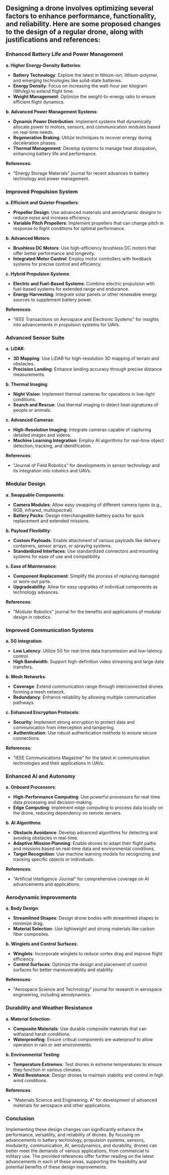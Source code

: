 ## Designing a drone involves optimizing several factors to enhance performance, functionality, and reliability. Here are some proposed changes to the design of a regular drone, along with justifications and references:
### Enhanced Battery Life and Power Management

**a. Higher Energy-Density Batteries**:
- **Battery Technology**: Explore the latest in lithium-ion, lithium-polymer, and emerging technologies like solid-state batteries.
- **Energy Density**: Focus on increasing the watt-hour per kilogram (Wh/kg) to extend flight time.
- **Weight Management**: Optimize the weight-to-energy ratio to ensure efficient flight dynamics.

**b. Advanced Power Management Systems**:
- **Dynamic Power Distribution**: Implement systems that dynamically allocate power to motors, sensors, and communication modules based on real-time needs.
- **Regenerative Braking**: Utilize techniques to recover energy during deceleration phases.
- **Thermal Management**: Develop systems to manage heat dissipation, enhancing battery life and performance.

**References**:
- "Energy Storage Materials" journal for recent advances in battery technology and power management.

### Improved Propulsion System

**a. Efficient and Quieter Propellers**:
- **Propeller Design**: Use advanced materials and aerodynamic designs to reduce noise and increase efficiency.
- **Variable Pitch Propellers**: Implement propellers that can change pitch in response to flight conditions for optimal performance.

**b. Advanced Motors**:
- **Brushless DC Motors**: Use high-efficiency brushless DC motors that offer better performance and longevity.
- **Integrated Motor Control**: Employ motor controllers with feedback systems for precise control and efficiency.

**c. Hybrid Propulsion Systems**:
- **Electric and Fuel-Based Systems**: Combine electric propulsion with fuel-based systems for extended range and endurance.
- **Energy Harvesting**: Integrate solar panels or other renewable energy sources to supplement battery power.

**References**:
- "IEEE Transactions on Aerospace and Electronic Systems" for insights into advancements in propulsion systems for UAVs.

### Advanced Sensor Suite

**a. LiDAR**:
- **3D Mapping**: Use LiDAR for high-resolution 3D mapping of terrain and obstacles.
- **Precision Landing**: Enhance landing accuracy through precise distance measurements.

**b. Thermal Imaging**:
- **Night Vision**: Implement thermal cameras for operations in low-light conditions.
- **Search and Rescue**: Use thermal imaging to detect heat signatures of people or animals.

**c. Advanced Cameras**:
- **High-Resolution Imaging**: Integrate cameras capable of capturing detailed images and videos.
- **Machine Learning Integration**: Employ AI algorithms for real-time object detection, tracking, and identification.

**References**:
- "Journal of Field Robotics" for developments in sensor technology and its integration into robotics and UAVs.

### Modular Design

**a. Swappable Components**:
- **Camera Modules**: Allow easy swapping of different camera types (e.g., RGB, infrared, multispectral).
- **Battery Packs**: Design interchangeable battery packs for quick replacement and extended missions.

**b. Payload Flexibility**:
- **Custom Payloads**: Enable attachment of various payloads like delivery containers, sensor arrays, or spraying systems.
- **Standardized Interfaces**: Use standardized connectors and mounting systems for ease of use and compatibility.

**c. Ease of Maintenance**:
- **Component Replacement**: Simplify the process of replacing damaged or worn-out parts.
- **Upgradeability**: Allow for easy upgrades of individual components as technology advances.

**References**:
- "Modular Robotics" journal for the benefits and applications of modular design in robotics.

### Improved Communication Systems

**a. 5G Integration**:
- **Low Latency**: Utilize 5G for real-time data transmission and low-latency control.
- **High Bandwidth**: Support high-definition video streaming and large data transfers.

**b. Mesh Networks**:
- **Coverage**: Extend communication range through interconnected drones forming a mesh network.
- **Redundancy**: Enhance reliability by allowing multiple communication pathways.

**c. Enhanced Encryption Protocols**:
- **Security**: Implement strong encryption to protect data and communication from interception and tampering.
- **Authentication**: Use robust authentication methods to ensure secure connections.

**References**:
- "IEEE Communications Magazine" for the latest in communication technologies and their applications in UAVs.

### Enhanced AI and Autonomy

**a. Onboard Processors**:
- **High-Performance Computing**: Use powerful processors for real-time data processing and decision-making.
- **Edge Computing**: Implement edge computing to process data locally on the drone, reducing dependency on remote servers.

**b. AI Algorithms**:
- **Obstacle Avoidance**: Develop advanced algorithms for detecting and avoiding obstacles in real-time.
- **Adaptive Mission Planning**: Enable drones to adapt their flight paths and missions based on real-time data and environmental conditions.
- **Target Recognition**: Use machine learning models for recognizing and tracking specific objects or individuals.

**References**:
- "Artificial Intelligence Journal" for comprehensive coverage on AI advancements and applications.

### Aerodynamic Improvements

**a. Body Design**:
- **Streamlined Shapes**: Design drone bodies with streamlined shapes to minimize drag.
- **Material Selection**: Use lightweight and strong materials like carbon fiber composites.

**b. Winglets and Control Surfaces**:
- **Winglets**: Incorporate winglets to reduce vortex drag and improve flight efficiency.
- **Control Surfaces**: Optimize the design and placement of control surfaces for better maneuverability and stability.

**References**:
- "Aerospace Science and Technology" journal for research in aerospace engineering, including aerodynamics.

### Durability and Weather Resistance

**a. Material Selection**:
- **Composite Materials**: Use durable composite materials that can withstand harsh conditions.
- **Waterproofing**: Ensure critical components are waterproof to allow operation in rain or wet environments.

**b. Environmental Testing**:
- **Temperature Extremes**: Test drones in extreme temperatures to ensure they function in various climates.
- **Wind Resistance**: Design drones to maintain stability and control in high wind conditions.

**References**:
- "Materials Science and Engineering: A" for development of advanced materials for aerospace and other applications.

### Conclusion

Implementing these design changes can significantly enhance the performance, versatility, and reliability of drones. By focusing on advancements in battery technology, propulsion systems, sensors, modularity, communication, AI, aerodynamics, and durability, drones can better meet the demands of various applications, from commercial to military use. The provided references offer further reading on the latest advancements in each of these areas, supporting the feasibility and potential benefits of these design improvements.
